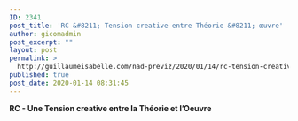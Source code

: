 ```yaml
---
ID: 2341
post_title: 'RC &#8211; Tension creative entre Théorie &#8211; œuvre'
author: gicomadmin
post_excerpt: ""
layout: post
permalink: >
  http://guillaumeisabelle.com/nad-previz/2020/01/14/rc-tension-creative-entre-theorie-oeuvre/
published: true
post_date: 2020-01-14 08:31:45
---
```

<!-- wp:paragraph -->

**RC - Une Tension creative entre la Théorie et l’Oeuvre**

<!-- /wp:paragraph -->

<!-- wp:image {"id":2340,"sizeSlug":"large"} --><figure class="wp-block-image size-large">

<img src="http://guillaumeisabelle.com/nad-previz/wp-content/uploads/sites/19/2020/01/img_7648-642x1024.jpg" alt="" class="wp-image-2340" /></figure> <!-- /wp:image -->